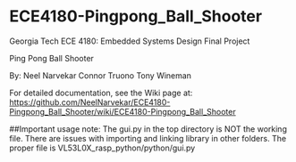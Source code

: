 # ECE4180-Pingpong_Ball_Shooter

Georgia Tech ECE 4180: Embedded Systems Design
Final Project

Ping Pong Ball Shooter 

By:
Neel Narvekar
Connor Truono
Tony Wineman

For detailed documentation, see the Wiki page at:
https://github.com/NeelNarvekar/ECE4180-Pingpong_Ball_Shooter/wiki/ECE4180-Pingpong_Ball_Shooter

##Important usage note: 
The gui.py in the top directory is NOT the working file. There are issues with importing and linking library in other folders. The proper file is VL53L0X_rasp_python/python/gui.py
